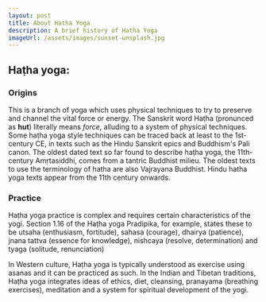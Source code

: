 ```yaml
---
layout: post
title: About Hatha Yoga
description: A brief history of Hatha Yoga
imageUrl: /assets/images/sunset-unsplash.jpg
---
```


## Haṭha yoga:

### Origins
 This is a branch of yoga which uses physical techniques to try to preserve and channel the vital force or energy. The Sanskrit word Haṭha (pronunced as **hut**) literally means *force*, alluding to a system of physical techniques. Some haṭha yoga style techniques can be traced back at least to the 1st-century CE, in texts such as the Hindu Sanskrit epics and Buddhism's Pali canon. The oldest dated text so far found to describe haṭha yoga, the 11th-century Amṛtasiddhi, comes from a tantric Buddhist milieu. The oldest texts to use the terminology of hatha are also Vajrayana Buddhist. Hindu hatha yoga texts appear from the 11th century onwards. 

### Practice

Haṭha yoga practice is complex and requires certain characteristics of the yogi. Section 1.16 of the Haṭha yoga Pradipika, for example, states these to be utsaha (enthusiasm, fortitude), sahasa (courage), dhairya (patience), jnana tattva (essence for knowledge), nishcaya (resolve, determination) and tyaga (solitude, renunciation)

In Western culture, Haṭha yoga is typically understood as exercise using asanas and it can be practiced as such. In the Indian and Tibetan traditions, Haṭha yoga integrates ideas of ethics, diet, cleansing, pranayama (breathing exercises), meditation and a system for spiritual development of the yogi.
